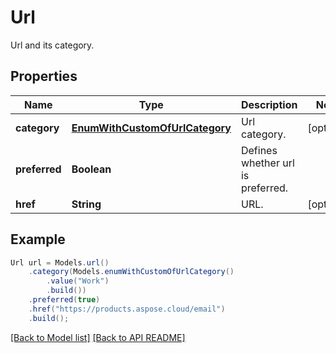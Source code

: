 # Url

Url and its category.             

## Properties
Name | Type | Description | Notes
------------ | ------------- | ------------- | -------------
**category** | [**EnumWithCustomOfUrlCategory**](EnumWithCustomOfUrlCategory.md) | Url category.              |  [optional]
**preferred** | **Boolean** | Defines whether url is preferred.              | 
**href** | **String** | URL.              |  [optional]



## Example
```java
Url url = Models.url()
    .category(Models.enumWithCustomOfUrlCategory()
        .value("Work")
        .build())
    .preferred(true)
    .href("https://products.aspose.cloud/email")
    .build();
```


[[Back to Model list]](Models.md) [[Back to API README]](README.md)
